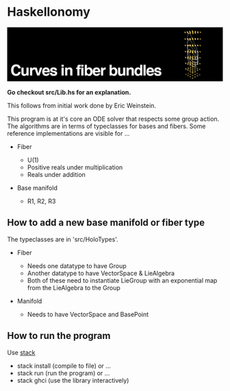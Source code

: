 # Haskellonomy

![example](media/header.png)

**Go checkout src/Lib.hs for an explanation.**

This follows from initial work done by Eric Weinstein.

This program is at it's core an ODE solver that respects some group action. The algorithms are in terms of typeclasses for bases and fibers. Some reference implementations are visible for ...

- Fiber
    - U(1)
    - Positive reals under multiplication
    - Reals under addition

- Base manifold
    - R1, R2, R3

## How to add a new base manifold or fiber type

The typeclasses are in  'src/HoloTypes'.

- Fiber
  - Needs one datatype to have Group
  - Another datatype to have VectorSpace & LieAlgebra
  - Both of these need to instantiate LieGroup with an exponential map from the LieAlgebra to the Group 

- Manifold
    - Needs to have VectorSpace and BasePoint

## How to run the program

Use [stack](https://docs.haskellstack.org/en/stable/README/)

- stack install (compile to file) or ...
- stack run (run the program) or ...
- stack ghci (use the library interactively)
